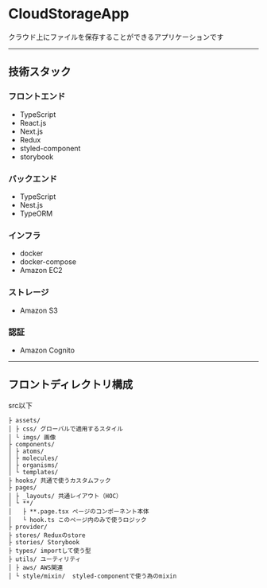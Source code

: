 # CloudStorageApp

クラウド上にファイルを保存することができるアプリケーションです

---

## 技術スタック

### フロントエンド
- TypeScript
- React.js
- Next.js
- Redux
- styled-component
- storybook

### バックエンド
- TypeScript
- Nest.js
- TypeORM

### インフラ
- docker
- docker-compose
- Amazon EC2

### ストレージ
- Amazon S3

### 認証
- Amazon Cognito

---

## フロントディレクトリ構成
src以下
```
├ assets/
│ ├ css/ グローバルで適用するスタイル
│ └ imgs/ 画像
├ components/
│ ├ atoms/
│ ├ molecules/
│ ├ organisms/
│ └ templates/
├ hooks/ 共通で使うカスタムフック
├ pages/
│ ├ _layouts/ 共通レイアウト（HOC）
│ └ **/
│   ├ **.page.tsx ページのコンポーネント本体
│   └ hook.ts このページ内のみで使うロジック
├ provider/
├ stores/ Reduxのstore
├ stories/ Storybook
├ types/ importして使う型
├ utils/ ユーティリティ
│ ├ aws/ AWS関連
│ └ style/mixin/  styled-componentで使う為のmixin
```